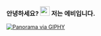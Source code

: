 ### 안녕하세요? <img src="https://media.giphy.com/media/hvRJCLFzcasrR4ia7z/giphy.gif" width="25px"> 저는 에비입니다. 

[![Panorama via GIPHY](https://media.giphy.com/media/lsyMPD3kIuf4KYmF2I/giphy.gif)
](https://giphy.com/gifs/KPopSource-group-izone-panorama-lsyMPD3kIuf4KYmF2I)